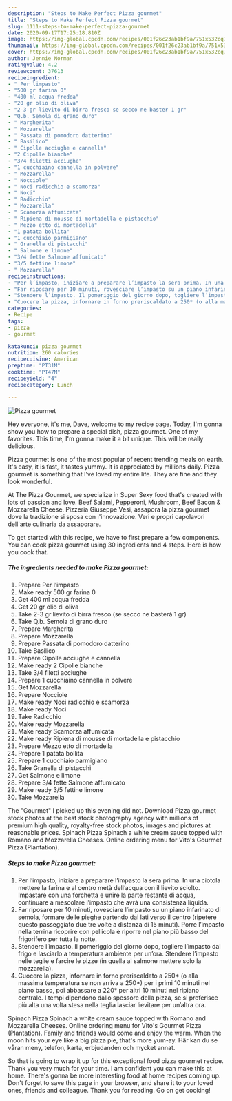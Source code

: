 ```yaml
---
description: "Steps to Make Perfect Pizza gourmet"
title: "Steps to Make Perfect Pizza gourmet"
slug: 1111-steps-to-make-perfect-pizza-gourmet
date: 2020-09-17T17:25:18.810Z
image: https://img-global.cpcdn.com/recipes/001f26c23ab1bf9a/751x532cq70/pizza-gourmet-recipe-main-photo.jpg
thumbnail: https://img-global.cpcdn.com/recipes/001f26c23ab1bf9a/751x532cq70/pizza-gourmet-recipe-main-photo.jpg
cover: https://img-global.cpcdn.com/recipes/001f26c23ab1bf9a/751x532cq70/pizza-gourmet-recipe-main-photo.jpg
author: Jennie Norman
ratingvalue: 4.2
reviewcount: 37613
recipeingredient:
- " Per limpasto"
- "500 gr farina 0"
- "400 ml acqua fredda"
- "20 gr olio di oliva"
- "2-3 gr lievito di birra fresco se secco ne baster 1 gr"
- "Q.b. Semola di grano duro"
- " Margherita"
- " Mozzarella"
- " Passata di pomodoro datterino"
- " Basilico"
- " Cipolle acciughe e cannella"
- "2 Cipolle bianche"
- "3/4 filetti acciughe"
- "1 cucchiaino cannella in polvere"
- " Mozzarella"
- " Nocciole"
- " Noci radicchio e scamorza"
- " Noci"
- " Radicchio"
- " Mozzarella"
- " Scamorza affumicata"
- " Ripiena di mousse di mortadella e pistacchio"
- " Mezzo etto di mortadella"
- "1 patata bollita"
- "1 cucchiaio parmigiano"
- " Granella di pistacchi"
- " Salmone e limone"
- "3/4 fette Salmone affumicato"
- "3/5 fettine limone"
- " Mozzarella"
recipeinstructions:
- "Per l’impasto, iniziare a preparare l’impasto la sera prima. In una ciotola mettere la farina e al centro metà dell’acqua con il lievito sciolto. Impastare con una forchetta e unire la parte restante di acqua, continuare a mescolare l’impasto che avrà una consistenza liquida."
- "Far riposare per 10 minuti, rovesciare l’impasto su un piano infarinato di semola, formare delle pieghe partendo dai lati verso il centro (ripetere questo passeggiato due tre volte a distanza di 15 minuti). Porre l’impasto nella terrina ricoprire con pellicola è riporre nel piano più basso del frigorifero per tutta la notte."
- "Stendere l’impasto. Il pomeriggio del giorno dopo, togliere l’impasto dal frigo e lasciarlo a temperatura ambiente per un’ora. Stendere l’impasto nelle teglie e farcire le pizze (in quella al salmone mettere solo la mozzarella)."
- "Cuocere la pizza, infornare in forno preriscaldato a 250* (o alla massima temperatura se non arriva a 250*) per i primi 10 minuti nel piano basso, poi abbassare a 220* per altri 10 minuti nel ripiano centrale. I tempi dipendono dallo spessore della pizza, se si preferisce più alta una volta stesa nella teglia lasciar lievitare per un’altra ora."
categories:
- Recipe
tags:
- pizza
- gourmet

katakunci: pizza gourmet 
nutrition: 260 calories
recipecuisine: American
preptime: "PT31M"
cooktime: "PT47M"
recipeyield: "4"
recipecategory: Lunch

---
```



![Pizza gourmet](https://img-global.cpcdn.com/recipes/001f26c23ab1bf9a/751x532cq70/pizza-gourmet-recipe-main-photo.jpg)

Hey everyone, it's me, Dave, welcome to my recipe page. Today, I'm gonna show you how to prepare a special dish, pizza gourmet. One of my favorites. This time, I'm gonna make it a bit unique. This will be really delicious.

Pizza gourmet is one of the most popular of recent trending meals on earth. It's easy, it is fast, it tastes yummy. It is appreciated by millions daily. Pizza gourmet is something that I've loved my entire life. They are fine and they look wonderful.

At The Pizza Gourmet, we specialize in Super Sexy food that&#39;s created with lots of passion and love. Beef Salami, Pepperoni, Mushroom, Beef Bacon &amp; Mozzarella Cheese. Pizzeria Giuseppe Vesi, assapora la pizza gourmet dove la tradizione si sposa con l&#39;innovazione. Veri e propri capolavori dell&#39;arte culinaria da assaporare.


To get started with this recipe, we have to first prepare a few components. You can cook pizza gourmet using 30 ingredients and 4 steps. Here is how you cook that.

<!--inarticleads1-->

##### The ingredients needed to make Pizza gourmet:

1. Prepare  Per l’impasto
1. Make ready 500 gr farina 0
1. Get 400 ml acqua fredda
1. Get 20 gr olio di oliva
1. Take 2-3 gr lievito di birra fresco (se secco ne basterà 1 gr)
1. Take Q.b. Semola di grano duro
1. Prepare  Margherita
1. Prepare  Mozzarella
1. Prepare  Passata di pomodoro datterino
1. Take  Basilico
1. Prepare  Cipolle acciughe e cannella
1. Make ready 2 Cipolle bianche
1. Take 3/4 filetti acciughe
1. Prepare 1 cucchiaino cannella in polvere
1. Get  Mozzarella
1. Prepare  Nocciole
1. Make ready  Noci radicchio e scamorza
1. Make ready  Noci
1. Take  Radicchio
1. Make ready  Mozzarella
1. Make ready  Scamorza affumicata
1. Make ready  Ripiena di mousse di mortadella e pistacchio
1. Prepare  Mezzo etto di mortadella
1. Prepare 1 patata bollita
1. Prepare 1 cucchiaio parmigiano
1. Take  Granella di pistacchi
1. Get  Salmone e limone
1. Prepare 3/4 fette Salmone affumicato
1. Make ready 3/5 fettine limone
1. Take  Mozzarella


The &#34;Gourmet&#34; I picked up this evening did not. Download Pizza gourmet stock photos at the best stock photography agency with millions of premium high quality, royalty-free stock photos, images and pictures at reasonable prices. Spinach Pizza Spinach a white cream sauce topped with Romano and Mozzarella Cheeses. Online ordering menu for Vito&#39;s Gourmet Pizza (Plantation). 

<!--inarticleads2-->

##### Steps to make Pizza gourmet:

1. Per l’impasto, iniziare a preparare l’impasto la sera prima. In una ciotola mettere la farina e al centro metà dell’acqua con il lievito sciolto. Impastare con una forchetta e unire la parte restante di acqua, continuare a mescolare l’impasto che avrà una consistenza liquida.
1. Far riposare per 10 minuti, rovesciare l’impasto su un piano infarinato di semola, formare delle pieghe partendo dai lati verso il centro (ripetere questo passeggiato due tre volte a distanza di 15 minuti). Porre l’impasto nella terrina ricoprire con pellicola è riporre nel piano più basso del frigorifero per tutta la notte.
1. Stendere l’impasto. Il pomeriggio del giorno dopo, togliere l’impasto dal frigo e lasciarlo a temperatura ambiente per un’ora. Stendere l’impasto nelle teglie e farcire le pizze (in quella al salmone mettere solo la mozzarella).
1. Cuocere la pizza, infornare in forno preriscaldato a 250* (o alla massima temperatura se non arriva a 250*) per i primi 10 minuti nel piano basso, poi abbassare a 220* per altri 10 minuti nel ripiano centrale. I tempi dipendono dallo spessore della pizza, se si preferisce più alta una volta stesa nella teglia lasciar lievitare per un’altra ora.


Spinach Pizza Spinach a white cream sauce topped with Romano and Mozzarella Cheeses. Online ordering menu for Vito&#39;s Gourmet Pizza (Plantation). Family and friends would come and enjoy the warm. When the moon hits your eye like a big pizza pie, that&#39;s more yum-ay. Här kan du se våran meny, telefon, karta, erbjudanden och mycket annat. 

So that is going to wrap it up for this exceptional food pizza gourmet recipe. Thank you very much for your time. I am confident you can make this at home. There's gonna be more interesting food at home recipes coming up. Don't forget to save this page in your browser, and share it to your loved ones, friends and colleague. Thank you for reading. Go on get cooking!
